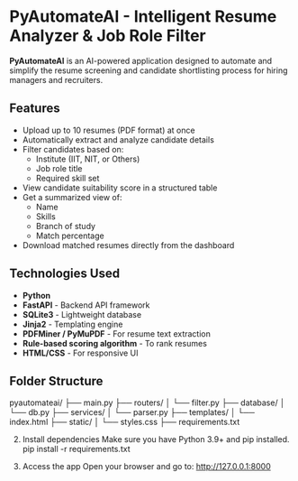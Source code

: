 # PyAutomateAI - Intelligent Resume Analyzer & Job Role Filter

**PyAutomateAI** is an AI-powered application designed to automate and simplify the resume screening and candidate shortlisting process for hiring managers and recruiters.

## Features

- Upload up to 10 resumes (PDF format) at once
- Automatically extract and analyze candidate details
- Filter candidates based on:
  - Institute (IIT, NIT, or Others)
  - Job role title
  - Required skill set
- View candidate suitability score in a structured table
- Get a summarized view of:
  - Name
  - Skills
  - Branch of study
  - Match percentage
- Download matched resumes directly from the dashboard

## Technologies Used

- **Python**
- **FastAPI** - Backend API framework
- **SQLite3** - Lightweight database
- **Jinja2** - Templating engine
- **PDFMiner / PyMuPDF** - For resume text extraction
- **Rule-based scoring algorithm** - To rank resumes
- **HTML/CSS** - For responsive UI

## Folder Structure
pyautomateai/
├── main.py
├── routers/
│ └── filter.py
├── database/
│ └── db.py
├── services/
│ └── parser.py
├── templates/
│ └── index.html
├── static/
│ └── styles.css
├── requirements.txt

2. Install dependencies
Make sure you have Python 3.9+ and pip installed.
pip install -r requirements.txt

3. Access the app
Open your browser and go to:
http://127.0.0.1:8000

